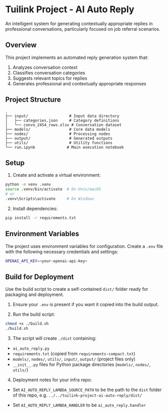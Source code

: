 # Tuilink Project - AI Auto Reply

An intelligent system for generating contextually appropriate replies in professional conversations, particularly focused on job referral scenarios.

## Overview

This project implements an automated reply generation system that:

1. Analyzes conversation context
2. Classifies conversation categories
3. Suggests relevant topics for replies
4. Generates professional and contextually appropriate responses

## Project Structure

```
.
├── input/                  # Input data directory
│   ├── categories.json     # Category definitions
│   └── convo_2454_rows.xlsx # Conversation dataset
├── models/                 # Core data models
├── nodes/                  # Processing nodes
├── output/                 # Generated outputs
├── utils/                  # Utility functions
└── run.ipynb              # Main execution notebook
```

## Setup

1. Create and activate a virtual environment:

```bash
python -m venv .venv
source .venv/bin/activate  # On Unix/macOS
# or
.venv\Scripts\activate     # On Windows
```

2. Install dependencies:

```bash
pip install -r requirements.txt
```

## Environment Variables

The project uses environment variables for configuration. Create a `.env` file with the following necessary credentials and settings:

```bash
OPENAI_API_KEY=<your-openai-api-key>
```

## Build for Deployment

Use the build script to create a self-contained `dist/` folder ready for packaging and deployment.

1. Ensure your `.env` is present if you want it copied into the build output.

2. Run the build script:

```bash
chmod +x ./build.sh
./build.sh
```

3. The script will create `./dist` containing:

- `ai_auto_reply.py`
- `requirements.txt` (copied from `requirements-compact.txt`)
- `models/`, `nodes/`, `utils/`, `input/`, `output/` (project files only)
- `__init__.py` files for Python package directories (`models/`, `nodes/`, `utils/`)

4. Deployment notes for your infra repo:

- Set `AI_AUTO_REPLY_LAMBDA_SOURCE_PATH` to be the path to the `dist` folder of this repo, e.g. `../../tuilink-project-ai-auto-reply/dist/`

- Set `AI_AUTO_REPLY_LAMBDA_HANDLER` to be `ai_auto_reply.handler`
